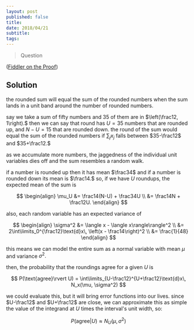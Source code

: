 ```yaml
---
layout: post
published: false
title: 
date: 2018/04/21
subtitle:
tags:
---
```


>Question

<!--more-->

([Fiddler on the Proof](URL))

## Solution

the rounded sum will equal the sum of the rounded numbers when the sum lands in a unit band around the number of rounded numbers.

say we take a sum of fifty numbers and $35$ of them are in $\left(\frac12, 1\right).$ then we can say that round has $U=35$ numbers that are rounded up, and $N-U = 15$ that are rounded down. the round of the sum would equal the sum of the rounded numbers if $\sum_j x_j$ falls between $35-\frac12$ and $35+\frac12.$

as we accumulate more numbers, the jaggedness of the individual unit variables dies off and the sum resembles a random walk.

if a number is rounded up then it has mean $\frac34$ and if a number is rounded down its mean is $\frac14.$ so, if we have $U$ roundups, the expected mean of the sum is 

$$ 
  \begin{align}
    \mu_U &= \frac14(N-U) + \frac34U \\
    &= \frac14N + \frac12U.
  \end{align}
$$

also, each random variable has an expected variance of 

$$
  \begin{align}
    \sigma^2 &= \langle x - \langle x\rangle\rangle^2 \\
             &= 2\int\limits_0^{\frac12}\text{d}x\, \left(x - \frac14\right)^2 \\
             &= \frac{1}{48}
  \end{align}
$$

this means we can model the entire sum as a normal variable with mean $\mu$ and variance $\sigma^2.$

then, the probability that the roundings agree for a given $U$ is 

$$ P(\text{agree}\rvert U) = \int\limits_{U-\frac12}^{U+\frac12}\text{d}x\, N_x(\mu, \sigma^2) $$

we could evaluate this, but it will bring error functions into our lives. since $U-\frac12$ and $U+\frac12$ are close, we can approximate this as simple the value of the integrand at $U$ times the interval's unit width, so:

$$ P(\text{agree}\rvert U) \approx N_U(\mu, \sigma^2) $$



<br>
